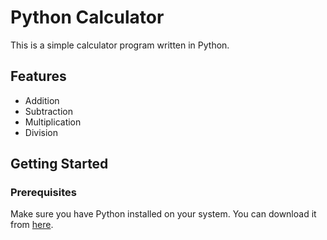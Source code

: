 # Python Calculator

This is a simple calculator program written in Python.

## Features

- Addition
- Subtraction
- Multiplication
- Division

## Getting Started

### Prerequisites

Make sure you have Python installed on your system. You can download it from [here](https://www.python.org/downloads/).
